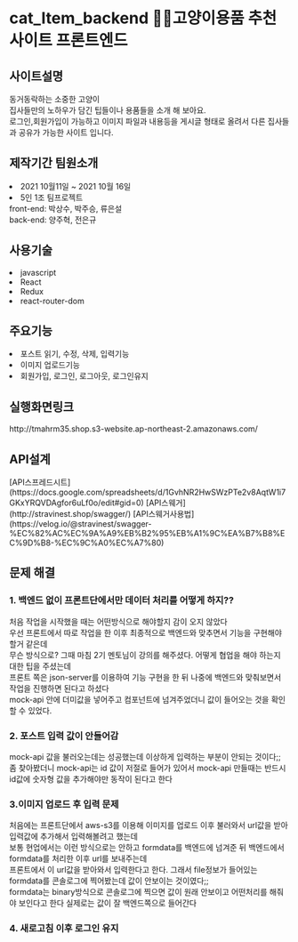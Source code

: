 # cat_Item_backend 🐱‍👓고양이용품 추천 사이트 프론트엔드 
<h2>사이트설명</h2> 
동거동락하는 소중한 고양이<br> 
집사들만의 노하우가 담긴 팁들이나 용품들을 소개 해 보아요.<br>
로그인,회원가입이 가능하고 이미지 파일과 내용등을 게시글 형태로 올려서 다른 집사들과 공유가 가능한 사이트 입니다. 
<h2>제작기간 팀원소개</h2> 
<li> 2021 10월11일 ~ 2021 10월 16일</li> 
<li>5인 1조 팀프로젝트<br>
  front-end: 박상수, 박주승, 류은설 <br> 
  back-end: 양주혁, 전은규 
<h2>사용기술</h2> 
<li>javascript</li> 
<li>React</li> 
<li>Redux</li> 
<li>react-router-dom</li>
<h2>주요기능</h2> 
<li>포스트 읽기, 수정, 삭제, 입력기능</li>
<li>이미지 업로드기능</li>
<li>회원가입, 로그인, 로그아웃, 로그인유지</li>
<h2>실행화면링크</h2>
http://tmahrm35.shop.s3-website.ap-northeast-2.amazonaws.com/
<h2>API설계</h2> 
 [API스프레드시트](https://docs.google.com/spreadsheets/d/1GvhNR2HwSWzPTe2v8AqtW1i7GKxYRQVDAgfor6uLf0o/edit#gid=0) 
 [API스웨거](http://stravinest.shop/swagger/) 
 [API스웨거사용법](https://velog.io/@stravinest/swagger-%EC%82%AC%EC%9A%A9%EB%B2%95%EB%A1%9C%EA%B7%B8%EC%9D%B8-%EC%9C%A0%EC%A7%80) 
 <h2>문제 해결</h2> 
 <h3>1. 백엔드 없이 프론트단에서만 데이터 처리를 어떻게 하지??</h3>
 처음 작업을 시작했을 때는 어떤방식으로 해야할지 감이 오지 않았다<br>
 우선 프론트에서 따로 작업을 한 이후 최종적으로 백엔드와 맞추면서 기능을 구현해야 할거 같은데<br>
 무슨 방식으로? 그때 마침 2기 멘토님이 강의를 해주셨다. 어떻게 협업을 해야 하는지 대한 팁을 주셨는데<br>
 프론트 쪽은 json-server를 이용하여 기능 구현을 한 뒤 나중에 백엔드와 맞춰보면서 작업을 진행하면 된다고 하셨다<br>
 mock-api 안에 더미값을 넣어주고 컴포넌트에 넘겨주었더니 값이 들어오는 것을 확인할 수 있었다.<br>
 
 <h3>2. 포스트 입력 값이 안들어감</h3>
 mock-api 값을 불러오는데는 성공했는데 이상하게 입력하는 부분이 안되는 것이다;;<br>
 좀 찾아봤더니 mock-api는 id 값이 저절로 들어가 있어서 mock-api 만들때는 반드시 id값에 숫자형 값을 추가해야만
 동작이 된다고 한다<br>
 
 <h3>3.이미지 업로드 후 입력 문제</h3>
 처음에는 프론트단에서 aws-s3를 이용해 이미지를 업로드 이후 불러와서 url값을 받아 입력값에 추가해서 입력해볼려고 했는데<br>
 보통 현업에서는 이런 방식으로는 안하고 formdata를 백엔드에 넘겨준 뒤 백엔드에서 formdata를 처리한 이후 url를 보내주는데<br>
 프론트에서 이 url값을 받아와서 입력한다고 한다. 그래서 file정보가 들어있는 formdata를 콘솔로그에 찍어봤는데 값이 안보이는 것이였다;;<br>
 formdata는 binary방식으로 콘솔로그에 찍으면 값이 원래 안보이고 어떤처리를 해줘야 보인다고 한다 실제로는 값이 잘 백엔드쪽으로 들어간다<br>
 
 <h3>4. 새로고침 이후 로그인 유지</h3>
 
 
 
 

 
 



